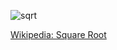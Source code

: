 
![sqrt](images/custom/math/sqrt.png:400px)

[Wikipedia: Square Root](https://en.wikipedia.org/wiki/Square_root)
